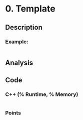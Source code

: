 # 0. Template

## Description



### Example:

```cpp

```

## Analysis



## Code

### C++ \(% Runtime, % Memory\)

```text

```

### Points







